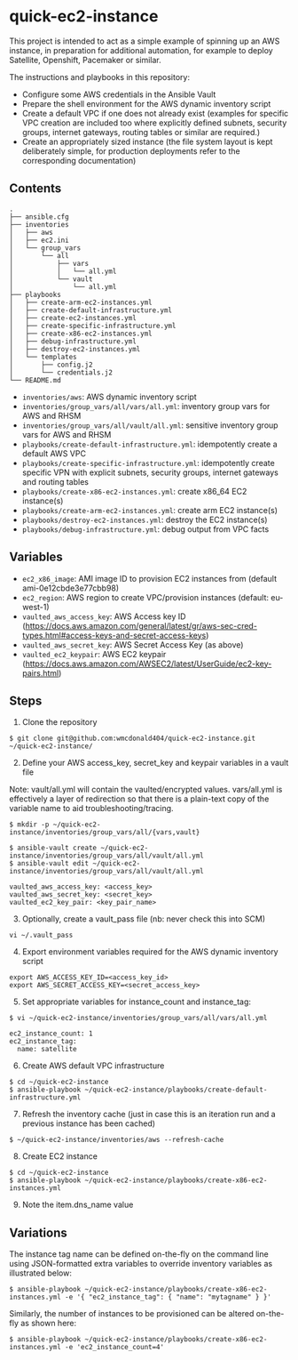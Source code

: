 # quick-ec2-instance

This project is intended to act as a simple example of spinning up an AWS instance, in preparation for additional automation, for example to deploy Satellite, Openshift, Pacemaker or similar.

The instructions and playbooks in this repository:
- Configure some AWS credentials in the Ansible Vault
- Prepare the shell environment for the AWS dynamic inventory script
- Create a default VPC if one does not already exist (examples for specific VPC creation are included too where explicitly defined subnets, security groups, internet gateways, routing tables or similar are required.)
- Create an appropriately sized instance (the file system layout is kept deliberately simple, for production deployments refer to the corresponding documentation)

## Contents

```
.
├── ansible.cfg
├── inventories
│   ├── aws
│   ├── ec2.ini
│   └── group_vars
│       └── all
│           ├── vars
│           │   └── all.yml
│           └── vault
│               └── all.yml
├── playbooks
│   ├── create-arm-ec2-instances.yml
│   ├── create-default-infrastructure.yml
│   ├── create-ec2-instances.yml
│   ├── create-specific-infrastructure.yml
│   ├── create-x86-ec2-instances.yml
│   ├── debug-infrastructure.yml
│   ├── destroy-ec2-instances.yml
│   └── templates
│       ├── config.j2
│       └── credentials.j2
└── README.md
```

- `inventories/aws`: AWS dynamic inventory script
- `inventories/group_vars/all/vars/all.yml`: inventory group vars for AWS and RHSM
- `inventories/group_vars/all/vault/all.yml`: sensitive inventory group vars for AWS and RHSM
- `playbooks/create-default-infrastructure.yml`: idempotently create a default AWS VPC 
- `playbooks/create-specific-infrastructure.yml`: idempotently create specific VPN with explicit subnets, security groups, internet gateways and routing tables
- `playbooks/create-x86-ec2-instances.yml`: create x86_64 EC2 instance(s)
- `playbooks/create-arm-ec2-instances.yml`: create arm EC2 instance(s)
- `playbooks/destroy-ec2-instances.yml`: destroy the EC2 instance(s)
- `playbooks/debug-infrastructure.yml`: debug output from VPC facts

## Variables

- `ec2_x86_image`: AMI image ID to provision EC2 instances from (default ami-0e12cbde3e77cbb98) 
- `ec2_region`: AWS region to create VPC/provision instances (default: eu-west-1)
- `vaulted_aws_access_key`: AWS Access key ID (https://docs.aws.amazon.com/general/latest/gr/aws-sec-cred-types.html#access-keys-and-secret-access-keys)
- `vaulted_aws_secret_key`: AWS Secret Access Key (as above)
- `vaulted_ec2_keypair`: AWS EC2 keypair (https://docs.aws.amazon.com/AWSEC2/latest/UserGuide/ec2-key-pairs.html)

## Steps
1. Clone the repository
```
$ git clone git@github.com:wmcdonald404/quick-ec2-instance.git ~/quick-ec2-instance/
```
2. Define your AWS access_key, secret_key and keypair variables in a vault file

Note: vault/all.yml will contain the vaulted/encrypted values.  vars/all.yml is effectively a layer of redirection so that there is a plain-text copy of the variable name to aid troubleshooting/tracing.

```
$ mkdir -p ~/quick-ec2-instance/inventories/group_vars/all/{vars,vault}

$ ansible-vault create ~/quick-ec2-instance/inventories/group_vars/all/vault/all.yml
$ ansible-vault edit ~/quick-ec2-instance/inventories/group_vars/all/vault/all.yml

vaulted_aws_access_key: <access_key>
vaulted_aws_secret_key: <secret_key>
vaulted_ec2_key_pair: <key_pair_name>
```
3. Optionally, create a vault_pass file (nb: never check this into SCM)
```
vi ~/.vault_pass
```
4. Export environment variables required for the AWS dynamic inventory script
```
export AWS_ACCESS_KEY_ID=<access_key_id>
export AWS_SECRET_ACCESS_KEY=<secret_access_key>
```
5. Set appropriate variables for instance_count and instance_tag:
```
$ vi ~/quick-ec2-instance/inventories/group_vars/all/vars/all.yml 

ec2_instance_count: 1
ec2_instance_tag:
  name: satellite
```

6. Create AWS default VPC infrastructure
```
$ cd ~/quick-ec2-instance
$ ansible-playbook ~/quick-ec2-instance/playbooks/create-default-infrastructure.yml
```
7. Refresh the inventory cache (just in case this is an iteration run and a previous instance has been cached)
```
$ ~/quick-ec2-instance/inventories/aws --refresh-cache
```
8. Create EC2 instance
```
$ cd ~/quick-ec2-instance
$ ansible-playbook ~/quick-ec2-instance/playbooks/create-x86-ec2-instances.yml
```
9. Note the item.dns_name value

## Variations
The instance tag name can be defined on-the-fly on the command line using JSON-formatted extra variables to override inventory variables as illustrated below:
```
$ ansible-playbook ~/quick-ec2-instance/playbooks/create-x86-ec2-instances.yml -e '{ "ec2_instance_tag": { "name": "mytagname" } }'
```
Similarly, the number of instances to be provisioned can be altered on-the-fly as shown here:
```
$ ansible-playbook ~/quick-ec2-instance/playbooks/create-x86-ec2-instances.yml -e 'ec2_instance_count=4'
```
